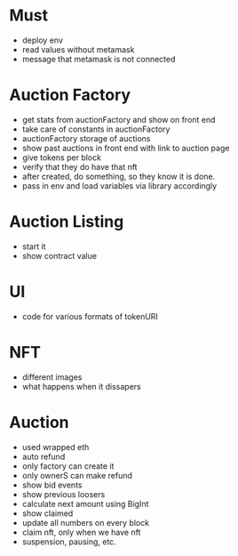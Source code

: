 # Must 
- deploy env
- read values without metamask 
- message that metamask is not connected

# Auction Factory
- get stats from auctionFactory and show on front end
- take care of constants in auctionFactory
- auctionFactory storage of auctions
- show past auctions in front end with link to auction page
- give tokens per block
- verify that they do have that nft
- after created, do something, so they know it is done.
- pass in env and load variables via library accordingly

# Auction Listing
- start it
- show contract value

# UI
- code for various formats of tokenURI

# NFT
- different images
- what happens when it dissapers

# Auction
- used wrapped eth
- auto refund
- only factory can create it
- only ownerS can make refund
- show bid events
- show previous loosers
- calculate next amount using BigInt
- show claimed
- update all numbers on every block
- claim nft, only when we have nft
- suspension, pausing, etc.


